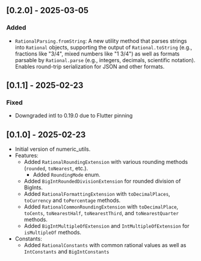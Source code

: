 ## [0.2.0] - 2025-03-05

### Added
- `RationalParsing.fromString`: A new utility method that parses strings into `Rational` objects, supporting the 
  output of `Rational.toString` (e.g., fractions like "3/4", mixed numbers like "1 3/4") as well as formats parsable
  by `Rational.parse` (e.g., integers, decimals, scientific notation). Enables round-trip serialization for JSON 
  and other formats.
 
## [0.1.1] - 2025-02-23

### Fixed
- Downgraded intl to 0.19.0 due to Flutter pinning

## [0.1.0] - 2025-02-23

- Initial version of numeric_utils.
- Features:
  - Added `RationalRoundingExtension` with various rounding methods (`rounded`, `toNearest`, etc.).
    - Added `RoundingMode` enum.
  - Added `BigIntRoundedDivisionExtension` for rounded division of BigInts.
  - Added `RationalFormattingExtension` with `toDecimalPlaces`, `toCurrency` and `toPercentage` methods.
  - Added `RationalCommonRoundingExtension` with `toDecimalPlace`, `toCents`, `toNearestHalf`, `toNearestThird`, and `toNearestQuarter` methods.
  - Added `BigIntMultipleOfExtension` and `IntMultipleOfExtension` for `isMultipleOf` methods.
- Constants:
    - Added `RationalConstants` with common rational values as well as `IntConstants` and `BigIntConstants`
